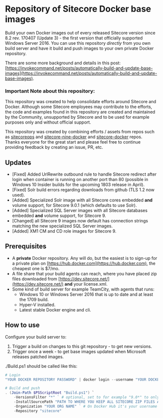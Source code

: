 # Repository of Sitecore Docker base images


Build your own Docker images out of every released Sitecore version since 8.2 rev. 170407 (Update 3) - the first version that officially supported Windows Server 2016. You can use this repository *directly* from you own build server and have it build and push images to your own private Docker repository.

There are some more background and details in this post: [https://invokecommand.net/posts/automatically-build-and-update-base-images](https://invokecommand.net/posts/automatically-build-and-update-base-images).

### Important Note about this repository:
This repository was created to help consolidate efforts around Sitecore and Docker. Although some Sitecore employees may contribute to the efforts, the code and examples found in this repository are created and maintained by the Community, unsupported by Sitecore and to be used for example purposes only and without official support.

This repository was created by combining efforts / assets from repos such as [sitecoreops](https://github.com/sitecoreops/sitecore-images) and [sitecore-nine-docker](https://github.com/pbering/sitecore-nine-docker) and [sitecore-docker](https://github.com/avivasolutionsnl/sitecore-docker) repos. Thanks everyone for the great start and please feel free to continue providing feedback by creating an issue, PR, etc.

## Updates

- [Fixed] Added UrlRewrite outbound rule to handle Sitecore redirect after login when container is running on another port than 80 (possible in Windows 10 Insider builds for the upcoming 1803 release in April).
- [Fixed] Solr build errors regarding downloads from github (TLS 1.2 now used).
- [Added] Specialized Solr image with all Sitecore cores embedded **and** volume support, for Sitecore 9.0.1 (which defaults to use Solr).
- [Added] Specialized SQL Server images with all Sitecore databases embedded **and** volume support, for Sitecore 9.
- [Changed] all Sitecore 9 images now default has connection strings matching the new specialized SQL Server images.
- [Added] XM1 CM and CD role images for Sitecore 9.

## Prerequisites

- A **private** Docker repository. Any will do, but the easiest is to sign-up for a private plan on [https://hub.docker.com](https://hub.docker.com), the cheapest one is $7/mo.
- A file share that your build agents can reach, where you have placed zip files downloaded from [https://dev.sitecore.net/](https://dev.sitecore.net/) **and** your license.xml.
- Some kind of build server for example TeamCity, with agents that runs:
  - Windows 10 or Windows Server 2016 that is up to date and at least the 1709 build.
  - Hyper-V installed.
  - Latest stable Docker engine and cli.

## How to use

Configure your build server to:

1. Trigger a build on changes to this git repository - to get new versions.
1. Trigger once a week - to get base images updated when Microsoft releases patched images.

./Build.ps1 should be called like this:

````PowerShell
# Login
"YOUR DOCKER REPOSITORY PASSWORD" | docker login --username "YOUR DOCKER REPOSITORY USERNAME" --password-stdin

# Build and push
. (Join-Path $PSScriptRoot "Build.ps1") `
    -VersionsFilter "*" ` # optional, set to for example "9.0*" to only build 9.0 images
    -InstallSourcePath "PATH TO WHERE YOU KEEP ALL SITECORE ZIP FILES AND LICENSE.XML" `
    -Organization "YOUR ORG NAME" ` # On Docker Hub it's your username unless you create an organization
    -Repository "sitecore"
````
